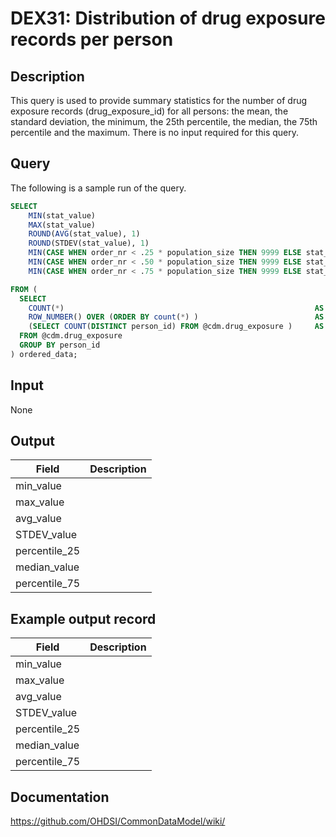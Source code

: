 <!---
Group:drug exposure
Name:DEX31 Distribution of drug exposure records per person
Author:Patrick Ryan
CDM Version: 5.3
-->

# DEX31: Distribution of drug exposure records per person

## Description
This query is used to provide summary statistics for the number of drug exposure records (drug_exposure_id) for all persons:
the mean, the standard deviation, the minimum, the 25th percentile, the median, the 75th percentile and the maximum.
There is no input required for this query.

## Query
The following is a sample run of the query.

```sql
SELECT
    MIN(stat_value)                                                                    AS min_value,
    MAX(stat_value)                                                                    AS max_value,
    ROUND(AVG(stat_value), 1)                                                          AS avg_value,
    ROUND(STDEV(stat_value), 1)                                                        AS STDEV_value,
    MIN(CASE WHEN order_nr < .25 * population_size THEN 9999 ELSE stat_value END)      AS percentile_25,
    MIN(CASE WHEN order_nr < .50 * population_size THEN 9999 ELSE stat_value END)      AS median_value,
    MIN(CASE WHEN order_nr < .75 * population_size THEN 9999 ELSE stat_value END)      AS percentile_75

FROM (
  SELECT
    COUNT(*)                                                        AS stat_value,
    ROW_NUMBER() OVER (ORDER BY count(*) )                          AS order_nr,
    (SELECT COUNT(DISTINCT person_id) FROM @cdm.drug_exposure )     AS population_size
  FROM @cdm.drug_exposure
  GROUP BY person_id
) ordered_data;
```

## Input

 None

## Output

|  Field |  Description |
| --- | --- |
| min_value |   |
| max_value |   |
| avg_value |   |
| STDEV_value |   |
| percentile_25 |   |
| median_value |   |
| percentile_75 |   |

## Example output record

|  Field |  Description |
| --- | --- |
| min_value |   |
| max_value |   |
| avg_value |   |
| STDEV_value |   |
| percentile_25 |   |
| median_value |   |
| percentile_75 |   |

## Documentation
https://github.com/OHDSI/CommonDataModel/wiki/
